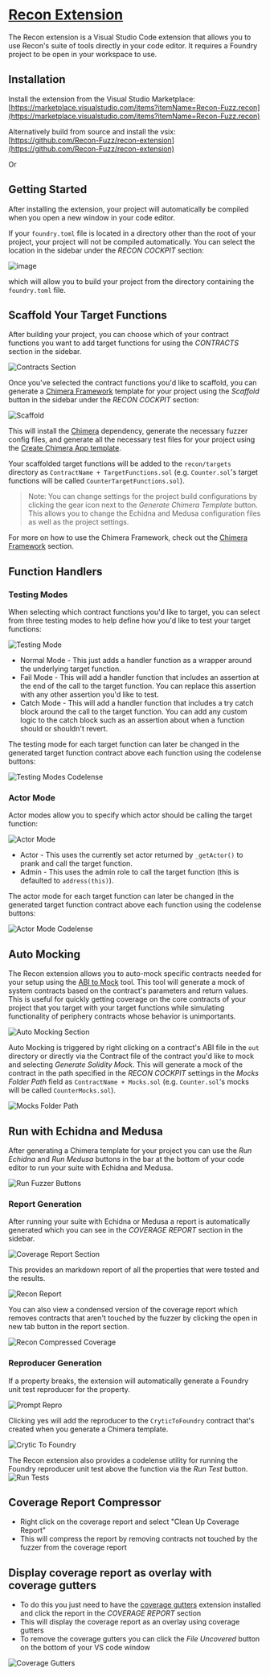 # [Recon Extension](https://marketplace.visualstudio.com/items?itemName=Recon-Fuzz.recon)
The Recon extension is a Visual Studio Code extension that allows you to use Recon's suite of tools directly in your code editor. It requires a Foundry project to be open in your workspace to use.

## Installation

Install the extension from the Visual Studio Marketplace: [https://marketplace.visualstudio.com/items?itemName=Recon-Fuzz.recon](https://marketplace.visualstudio.com/items?itemName=Recon-Fuzz.recon)

Alternatively build from source and install the vsix: [https://github.com/Recon-Fuzz/recon-extension](https://github.com/Recon-Fuzz/recon-extension)

Or

## Getting Started
After installing the extension, your project will automatically be compiled when you open a new window in your code editor. 

If your `foundry.toml` file is located in a directory other than the root of your project, your project will not be compiled automatically. You can select the location in the sidebar under the _RECON COCKPIT_ section:

![image](../images/recon_cockpit.jpg)

which will allow you to build your project from the directory containing the `foundry.toml` file.

## Scaffold Your Target Functions
After building your project, you can choose which of your contract functions you want to add target functions for using the _CONTRACTS_ section in the sidebar. 

![Contracts Section](../images/extension/contracts_section.png)

Once you've selected the contract functions you'd like to scaffold, you can generate a [Chimera Framework](../writing_invariant_tests/chimera_framework.md) template for your project using the _Scaffold_ button in the sidebar under the _RECON COCKPIT_ section: 

![Scaffold](../images/extension/scaffold.png)

This will install the [Chimera](https://github.com/Recon-Fuzz/chimera) dependency, generate the necessary fuzzer config files, and generate all the necessary test files for your project using the [Create Chimera App template](https://github.com/Recon-Fuzz/create-chimera-app). 

Your scaffolded target functions will be added to the `recon/targets` directory as `ContractName + TargetFunctions.sol` (e.g. `Counter.sol`'s target functions will be called `CounterTargetFunctions.sol`).

> Note: You can change settings for the project build configurations by clicking the gear icon next to the _Generate Chimera Template_ button. This allows you to change the Echidna and Medusa configuration files as well as the project settings.

For more on how to use the Chimera Framework, check out the [Chimera Framework](../writing_invariant_tests/chimera_framework.md) section.

## Function Handlers 

### Testing Modes
When selecting which contract functions you'd like to target, you can select from three testing modes to help define how you'd like to test your target functions: 

![Testing Mode](../images/extension/testing_mode.png)

- Normal Mode - This just adds a handler function as a wrapper around the underlying target function.  
- Fail Mode - This will add a handler function that includes an assertion at the end of the call to the target function. You can replace this assertion with any other assertion you'd like to test.
- Catch Mode - This will add a handler function that includes a try catch block around the call to the target function. You can add any custom logic to the catch block such as an assertion about when a function should or shouldn't revert.

The testing mode for each target function can later be changed in the generated target function contract above each function using the codelense buttons:

![Testing Modes Codelense](../images/extension/testing_modes_codelense.png)

### Actor Mode 
Actor modes allow you to specify which actor should be calling the target function:

![Actor Mode](../images/extension/actor_mode.png)

- Actor - This uses the currently set actor returned by `_getActor()` to prank and call the target function.
- Admin - This uses the admin role to call the target function (this is defaulted to `address(this)`).

The actor mode for each target function can later be changed in the generated target function contract above each function using the codelense buttons:

![Actor Mode Codelense](../images/extension/actor_mode_codelense.png)

## Auto Mocking
The Recon extension allows you to auto-mock specific contracts needed for your setup using the [ABI to Mock](../oss/abi_to_mock.md) tool. This tool will generate a mock of system contracts based on the contract's parameters and return values. This is useful for quickly getting coverage on the core contracts of your project that you target with your target functions while simulating functionality of periphery contracts whose behavior is unimportants.

![Auto Mocking Section](../images/extension/auto_mocking_section.png)

Auto Mocking is triggered by right clicking on a contract's ABI file in the `out` directory or directly via the Contract file of the contract you'd like to mock and selecting _Generate Solidity Mock_. This will generate a mock of the contract in the path specified in the _RECON COCKPIT_ settings in the _Mocks Folder Path_ field as `ContractName + Mocks.sol` (e.g. `Counter.sol`'s mocks will be called `CounterMocks.sol`).

![Mocks Folder Path](../images/extension/mocks_folder_path.png)


## Run with Echidna and Medusa 
After generating a Chimera template for your project you can use the _Run Echidna_ and _Run Medusa_ buttons in the bar at the bottom of your code editor to run your suite with Echidna and Medusa. 

![Run Fuzzer Buttons](../images/extension/run_fuzzer_buttons.png)


### Report Generation 
After running your suite with Echidna or Medusa a report is automatically generated which you can see in the _COVERAGE REPORT_ section in the sidebar. 

![Coverage Report Section](../images/extension/coverage_section.png)

This provides an markdown report of all the properties that were tested and the results. 

![Recon Report](../images/extension/report.png)

You can also view a condensed version of the coverage report which removes contracts that aren't touched by the fuzzer by clicking the open in new tab button in the report section. 

![Recon Compressed Coverage](../images/extension/compressed_coverage.png)

### Reproducer Generation
If a property breaks, the extension will automatically generate a Foundry unit test reproducer for the property. 

![Prompt Repro](../images/extension/prompt_repro.png)

Clicking yes will add the reproducer to the `CryticToFoundry` contract that's created when you generate a Chimera template. 

![Crytic To Foundry](../images/extension/crytic_to_foundry.png)


The Recon extension also provides a codelense utility for running the Foundry reproducer unit test above the function via the _Run Test_ button. 
![Run Tests](../images/extension/run_test.png)


## Coverage Report Compressor 
- Right click on the coverage report and select "Clean Up Coverage Report"
- This will compress the report by removing contracts not touched by the fuzzer from the coverage report

## Display coverage report as overlay with coverage gutters
- To do this you just need to have the [coverage gutters](https://marketplace.visualstudio.com/items?itemName=ryanluker.vscode-coverage-gutters) extension installed and click the report in the _COVERAGE REPORT_ section
- This will display the coverage report as an overlay using coverage gutters
- To remove the coverage gutters you can click the _File Uncovered_ button on the bottom of your VS code window

![Coverage Gutters](../images/extension/coverage_gutters.png)
